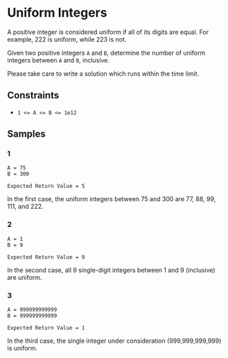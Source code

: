 # Uniform Integers

A positive integer is considered uniform if all of its digits are equal.
For example,
222 is uniform, while 223 is not.

Given two positive integers `A` and `B`,
determine the number of uniform integers between `A` and `B`, inclusive.

Please take care to write a solution which runs within the time limit.

## Constraints

- `1 <= A <= B <= 1e12`

## Samples

### 1

```
A = 75
B = 300

Expected Return Value = 5
```

In the first case,
the uniform integers between 75 and 300 are 77, 88, 99, 111, and 222.

### 2

```
A = 1
B = 9

Expected Return Value = 9
```

In the second case,
all 9 single-digit integers between 1 and 9 (inclusive) are uniform.

### 3

```
A = 999999999999
B = 999999999999

Expected Return Value = 1
```

In the third case,
the single integer under consideration (999,999,999,999) is uniform.
